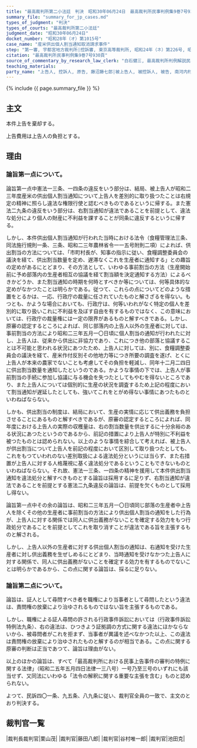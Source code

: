 ```yaml
---
title: "最高裁判所第二小法廷　判決　昭和30年06月24日　最高裁判所民事判例集9巻7号930頁"
summary_file: "summary_for_jp_cases.md"
types_of_judgment: "判決"
types_of_courts: "最高裁判所第二小法廷"
judgment_date: "昭和30年06月24日"
docket_number: "昭和28年（オ）第1015号"
case_name: "産米供出個人割当通知取消請求事件"
step: "第一審, 宇都宮地方裁判所|控訴審, 東京高等裁判所, 昭和24年（ネ）第226号, 昭和28年9月7日, 判決"
citation: "最高裁判所民事判例集9巻7号930頁"
source_of_commentary_by_research_law_clerk: "白石健三, 最高裁判所判例解説民事篇昭和30年度79頁"
teaching_materials:
party_name: "上告人, 控訴人, 原告, 藤沼藤七郎|被上告人, 被控訴人, 被告, 南河内村長, 岩瀬鉾太郎"
---
```







{% include {{ page.summary_file }}  %}








## 主文



本件上告を棄却する。

上告費用は上告人の負担とする。





## 理由



### 論旨第一点について。

論旨第一点中憲法一三条、一四条の違反をいう部分は、結局、被上告人が昭和二三年度産米の供出個人割当通知について上告人を差別的に取り扱つたことは右規定の精神に照らし違法な権限行使と認むべきものであるというに帰する。また憲法二九条の違反をいう部分は、右割当通知が違法であることを前提として、違法な処分により個人の財産に不利益を課することが同条に違反するというに帰する。

しかし、本件供出個人割当通知が行われた当時における法令（食糧管理法三条、同法施行規則一条、三条、昭和二三年農林省令一一五号附則二項）によれば、供出割当の方法については、「市町村長が、知事の指示に従い、食糧調整委員会の議決を経て、供出割当数量を定め、遅滞なくこれを生産者に通知する」との趣旨の定めがあるにとどまり、その方法として、いわゆる事前割当の方法（生産開始前に予め部落内の生産者相互の協議を経て割当額を決定通知する方法）によるべきかどうか、また割当通知の時期を何時とすべきか等については、何等具体的な定めがなかつたことは明らかである。従つて、これらの点についてどのような措置をとるかは、一応、行政庁の裁量に任されていたものと解さざるを得ない。もつとも、かような場合においても、行政庁は、何等いわれがなく特定の個人を差別的に取り扱いこれに不利益を及ぼす自由を有するものではなく、この意味においては、行政庁の裁量権には一定の限界があるものと解すべきである。しかし、原審の認定するところによれば、同じ部落内の上告人以外の生産者に対しては、事前割当の方法により昭和二三年五月一〇日頃に個人割当の通知が行われたに対し、上告人は、従来から供出に非協力であり、これにつき他の部落と協議することは不可能と思われる状況にあつたため、上告人に対しては、別に、食糧調整委員会の議決を経て、産米作付反別その他地力等につき所要の調査を遂げ、とくに上告人が本来の農家でないことも考慮してその負担を軽減し、同年十二月二四日に供出割当数量を通知したというのである。かような事情の下では、上告人が事前割当の手続に参加し協議に与る機会を失つたとしてもやむを得ないところであり、また上告人については個別的に生産の状況を調査するため上記の程度において割当通知が遅延したとしても、強いてこれをとがめ得ない事情にあつたものといわねばならない。

しかも、供出割当の制度は、結局において、生産の実情に応じて供出義務を負担させることにあるものと解すべきであるが、原審の認定するところによれば、同年度における上告人の実際の収穫量は、右の割当数量を供出するに十分余裕のある状況にあつたというのであるから、前記の措置により上告人が特別に不利益を被つたものとは認められない。以上のような事情を綜合して考えれば、被上告人が供出割当について上告人を前記の程度において区別して取り扱つたとしても、これをもつていわれのない差別取扱による違法処分というには当らず、また右措置が上告人に対する人格蔑視に基く違法処分であるということもできないものといわねばならない。それ故、憲法一三条、一四条の精神を援用して本件供出割当通知を違法処分と解すべきものとする論旨は採用するに足りず、右割当通知が違法であることを前提とする憲法二九条違反の論旨は、前提を欠くものとして採用し得ない。

論旨第一点中その余の論旨は、昭和二三年五月一〇日頃同じ部落の生産者中上告人を除くその他の生産者に事前割当の方法により供出個人割当の通知をした行為が、上告人に対する関係では同人に供出義務がないことを確定する効力をもつ行政処分であることを前提としてこれを取り消すことが違法である旨を主張するものと解される。

しかし、上告人以外の生産者に対する供出個人割当の通知は、右通知を受けた生産者に対し供出義務を生ぜしめるにとどまり、当時通知を受けなかつた上告人に対する関係で、同人に供出義務がないことを確定する効力を有するものでないことは明らかであるから、この点に関する論旨は、採るに足りない。



### 論旨第二点について。

論旨は、証人として尋問すべき者を職権により当事者として尋問したという違法は、責問権の放棄により治ゆされるものではない旨を主張するものである。

しかし、職権による証人尋問の許される行政事件訴訟においては（行政事件訴訟特例法九条）、右の違法は、ひつきよう証拠調の方式に関する違法にほかならないから、被尋問者がこれを拒まず、当事者が異議を述べなかつた以上、この違法は責問権の放棄により治ゆされたものと解するのが相当である。この点に関する原審の判断は正当であつて、論旨は理由がない。

以上のほかの論旨は、すべて「最高裁判所における民事上告事件の審判の特例に関する法律」（昭和二五年五月四日法律一三八号）一号乃至三号のいずれにも該当せず、又同法にいわゆる「法令の解釈に関する重要な主張を含む」ものと認められない。

よつて、民訴四〇一条、九五条、八九条に従い、裁判官全員の一致で、主文のとおり判決する。

## 裁判官一覧

|裁判長裁判官|栗山茂|
|裁判官|藤田八郎|
|裁判官|谷村唯一郎|
|裁判官|池田克|




